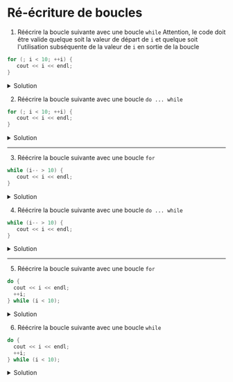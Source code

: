 # Ré-écriture de boucles

1. Réécrire la boucle suivante avec une boucle `while`
   Attention, le code doit être valide quelque soit la valeur de départ de `i` et quelque soit l'utilisation subséquente de la valeur de `i` en sortie de la boucle

~~~cpp 
for (; i < 10; ++i) {
   cout << i << endl;
}
~~~

<details>
<summary>Solution</summary>

~~~cpp
while (i < 10) {
   cout << i << endl;
   ++i;
}
~~~
</details>

2. Réécrire la boucle suivante avec une boucle `do ... while`

~~~cpp 
for (; i < 10; ++i) {
   cout << i << endl;
}
~~~

<details>
<summary>Solution</summary>

~~~cpp
if (i < 10) {
   do {
      cout << i << endl;
      ++i; 
   } while (i < 10);
}
~~~
</details>

---

3. Réécrire la boucle suivante avec une boucle `for`

~~~cpp 
while (i-- > 10) {
   cout << i << endl;
}
~~~

<details>
<summary>Solution</summary>

~~~cpp
for (; i-- > 10;) {
    cout << i << endl;
}
~~~
</details>

4. Réécrire la boucle suivante avec une boucle `do ... while`

~~~cpp 
while (i-- > 10) {
   cout << i << endl;
}
~~~

<details>
<summary>Solution</summary>

~~~cpp
if (i > 10) {
   do {
      --i;
      cout << i << endl;
   } while (i > 10);
}
--i;   // nécessaire pour que i aie la même valeur en fin de boucle
~~~
</details>

---

5. Réécrire la boucle suivante avec une boucle `for`

~~~cpp 
do {
  cout << i << endl;
  ++i; 
} while (i < 10);   
~~~

<details>
<summary>Solution</summary>

~~~cpp
cout << i << endl; 
for (++i; i < 10; ++i) {
    cout << i << endl;
}
~~~
</details>

6. Réécrire la boucle suivante avec une boucle `while`

~~~cpp 
do {
  cout << i << endl;
  ++i; 
} while (i < 10);   
~~~

<details>
<summary>Solution</summary>

~~~cpp
cout << i << endl; 
++i;
while (i < 10) {
    cout << i << endl;
    ++i; 
}
~~~
</details>
